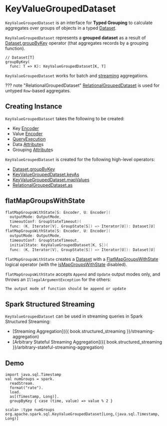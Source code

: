 # KeyValueGroupedDataset

`KeyValueGroupedDataset` is an interface for **Typed Grouping** to calculate aggregates over groups of objects in a typed [Dataset](../Dataset.md).

`KeyValueGroupedDataset` represents a **grouped dataset** as a result of [Dataset.groupByKey](../Dataset.md#groupByKey) operator (that aggregates records by a grouping function).

```text
// Dataset[T]
groupByKey(
  func: T => K): KeyValueGroupedDataset[K, T]
```

`KeyValueGroupedDataset` works for batch and [streaming](#spark-structured-streaming) aggregations.

??? note "RelationalGroupedDataset"
    [RelationalGroupedDataset](RelationalGroupedDataset.md) is used for untyped `Row`-based aggregates.

## Creating Instance

`KeyValueGroupedDataset` takes the following to be created:

* <span id="kEncoder"> Key [Encoder](../Encoder.md)
* <span id="vEncoder"> Value [Encoder](../Encoder.md)
* <span id="queryExecution"> [QueryExecution](../QueryExecution.md)
* <span id="dataAttributes"> Data [Attribute](../expressions/Attribute.md)s
* <span id="groupingAttributes"> Grouping [Attribute](../expressions/Attribute.md)s

`KeyValueGroupedDataset` is created for the following high-level operators:

* [Dataset.groupByKey](index.md#groupByKey)
* [KeyValueGroupedDataset.keyAs](#keyAs)
* [KeyValueGroupedDataset.mapValues](#mapValues)
* [RelationalGroupedDataset.as](RelationalGroupedDataset.md#as)

## <span id="flatMapGroupsWithState"> flatMapGroupsWithState

```scala
flatMapGroupsWithState[S: Encoder, U: Encoder](
  outputMode: OutputMode,
  timeoutConf: GroupStateTimeout)(
  func: (K, Iterator[V], GroupState[S]) => Iterator[U]): Dataset[U]
flatMapGroupsWithState[S: Encoder, U: Encoder](
  outputMode: OutputMode,
  timeoutConf: GroupStateTimeout,
  initialState: KeyValueGroupedDataset[K, S])(
  func: (K, Iterator[V], GroupState[S]) => Iterator[U]): Dataset[U]
```

`flatMapGroupsWithState` creates a [Dataset](../Dataset.md#apply) with a [FlatMapGroupsWithState](../logical-operators/FlatMapGroupsWithState.md) logical operator (with the [isMapGroupsWithState](../logical-operators/FlatMapGroupsWithState.md#isMapGroupsWithState) disabled).

`flatMapGroupsWithState` accepts `Append` and `Update` output modes only, and throws an `IllegalArgumentException` for the others:

```text
The output mode of function should be append or update
```

## Spark Structured Streaming

`KeyValueGroupedDataset` can be used in streaming queries in Spark Structured Streaming:

* [Streaming Aggregation]({{ book.structured_streaming }}/streaming-aggregation)
* [Arbitrary Stateful Streaming Aggregation]({{ book.structured_streaming }}/arbitrary-stateful-streaming-aggregation)

## Demo

```text
import java.sql.Timestamp
val numGroups = spark.
  readStream.
  format("rate").
  load.
  as[(Timestamp, Long)].
  groupByKey { case (time, value) => value % 2 }

scala> :type numGroups
org.apache.spark.sql.KeyValueGroupedDataset[Long,(java.sql.Timestamp, Long)]
```
